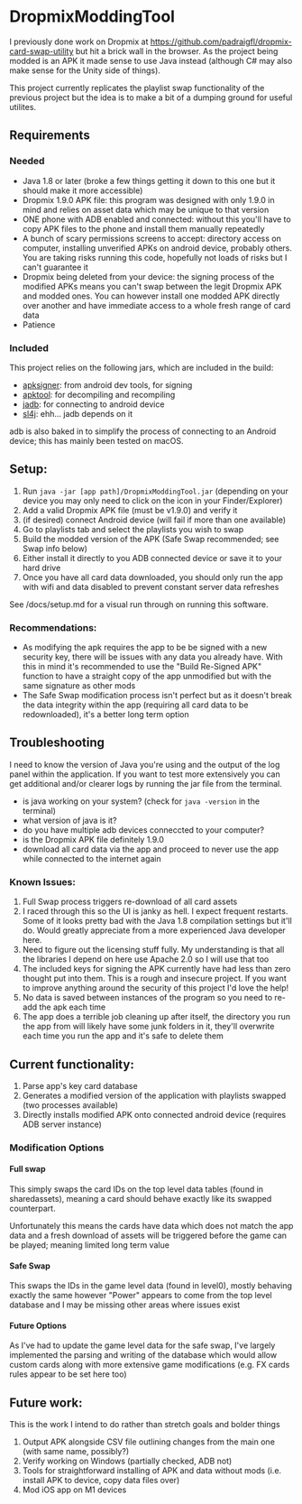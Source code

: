 # DropmixModdingTool

I previously done work on Dropmix at https://github.com/padraigfl/dropmix-card-swap-utility but hit a brick wall in the browser. As the project being modded is an APK it made sense to use Java instead (although C# may also make sense for the Unity side of things).

This project currently replicates the playlist swap functionality of the previous project but the idea is to make a bit of a dumping ground for useful utilites.

## Requirements

### Needed

- Java 1.8 or later (broke a few things getting it down to this one but it should make it more accessible)
- Dropmix 1.9.0 APK file: this program was designed with only 1.9.0 in mind and relies on asset data which may be unique to that version
- ONE phone with ADB enabled and connected: without this you'll have to copy APK files to the phone and install them manually repeatedly
- A bunch of scary permissions screens to accept: directory access on computer, installing unverified APKs on android device, probably others. You are taking risks running this code, hopefully not loads of risks but I can't guarantee it
- Dropmix being deleted from your device: the signing process of the modified APKs means you can't swap between the legit Dropmix APK and modded ones. You can however install one modded APK directly over another and have immediate access to a whole fresh range of card data
- Patience

### Included

This project relies on the following jars, which are included in the build:

- [apksigner](https://developer.android.com/tools/apksigner): from android dev tools, for signing
- [apktool](https://apktool.org/): for decompiling and recompiling
- [jadb](https://github.com/vidstige/jadb): for connecting to android device
- [sl4j](https://www.slf4j.org/): ehh... jadb depends on it

adb is also baked in to simplify the process of connecting to an Android device; this has mainly been tested on macOS.


## Setup:

1. Run `java -jar [app path]/DropmixModdingTool.jar` (depending on your device you may only need to click on the icon in your Finder/Explorer)
1. Add a valid Dropmix APK file (must be v1.9.0) and verify it
1. (if desired) connect Android device (will fail if more than one available)
1. Go to playlists tab and select the playlists you wish to swap
1. Build the modded version of the APK (Safe Swap recommended; see Swap info below)
1. Either install it directly to you ADB connected device or save it to your hard drive
1. Once you have all card data downloaded, you should only run the app with wifi and data disabled to prevent constant server data refreshes

See /docs/setup.md for a visual run through on running this software.

### Recommendations:

- As modifying the apk requires the app to be be signed with a new security key, there will be issues with any data you already have. With this in mind it's recommended to use the "Build Re-Signed APK" function to have a straight copy of the app unmodified but with the same signature as other mods
- The Safe Swap modification process isn't perfect but as it doesn't break the data integrity within the app (requiring all card data to be redownloaded), it's a better long term option

## Troubleshooting

I need to know the version of Java you're using and the output of the log panel within the application. If you want to test more extensively you can get additional and/or clearer logs by running the jar file from the terminal.

- is java working on your system? (check for `java -version` in the terminal)
- what version of java is it?
- do you have multiple adb devices conneccted to your computer?
- is the Dropmix APK file definitely 1.9.0
- download all card data via the app and proceed to never use the app while connected to the internet again

### Known Issues:

1. Full Swap process triggers re-download of all card assets
1. I raced through this so the UI is janky as hell. I expect frequent restarts. Some of it looks pretty bad with the Java 1.8 compilation settings but it'll do. Would greatly appreciate from a more experienced Java developer here.
1. Need to figure out the licensing stuff fully. My understanding is that all the libraries I depend on here use Apache 2.0 so I will use that too
1. The included keys for signing the APK currently have had less than zero thought put into them. This is a rough and insecure project. If you want to improve anything around the security of this project I'd love the help!
1. No data is saved between instances of the program so you need to re-add the apk each time
1. The app does a terrible job cleaning up after itself, the directory you run the app from will likely have some junk folders in it, they'll overwrite each time you run the app and it's safe to delete them

## Current functionality:

1. Parse app's key card database
1. Generates a modified version of the application with playlists swapped (two processes available)
1. Directly installs modified APK onto connected android device (requires ADB server instance)

### Modification Options

#### Full swap

This simply swaps the card IDs on the top level data tables (found in sharedassets), meaning a card should behave exactly like its swapped counterpart.

Unfortunately this means the cards have data which does not match the app data and a fresh download of assets will be triggered before the game can be played; meaning limited long term value

#### Safe Swap

This swaps the IDs in the game level data (found in level0), mostly behaving exactly the same however "Power" appears to come from the top level database and I may be missing other areas where issues exist

#### Future Options

As I've had to update the game level data for the safe swap, I've largely implemented the parsing and writing of the database which would allow custom cards along with more extensive game modifications (e.g. FX cards rules appear to be set here too)

## Future work:

This is the work I intend to do rather than stretch goals and bolder things

1. Output APK alongside CSV file outlining changes from the main one (with same name, possibly?)
1. Verify working on Windows (partially checked, ADB not)
1. Tools for straightforward installing of APK and data without mods (i.e. install APK to device, copy data files over)
1. Mod iOS app on M1 devices 
